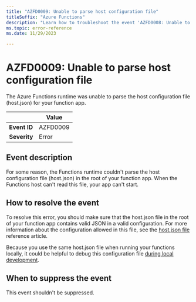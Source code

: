 ```yaml
---
title: "AZFD0009: Unable to parse host configuration file"
titleSuffix: "Azure Functions"
description: "Learn how to troubleshoot the event 'AZFD0008: Unable to parse host configuration file' in Azure Functions."
ms.topic: error-reference
ms.date: 11/29/2023

---
```


# AZFD0009: Unable to parse host configuration file

The Azure Functions runtime was unable to parse the host configuration file (host.json) for your function app.

| | Value |
|-|-|
| **Event ID** |AZFD0009|
| **Severity** |Error|

## Event description

For some reason, the Functions runtime couldn't parse the host configuration file (host.json) in the root of your function app. When the Functions host can't read this file, your app can't start.

## How to resolve the event

To resolve this error, you should make sure that the host.json file in the root of your function app contains valid JSON in a valid configuration. For more information about the configuration allowed in this file, see the [host.json file](../../functions-host-json.md#sample-hostjson-file) reference article. 

Because you use the same host.json file when running your functions locally, it could be helpful to debug this configuration file [during local development](../../functions-develop-local.md).

## When to suppress the event

This event shouldn't be suppressed.
